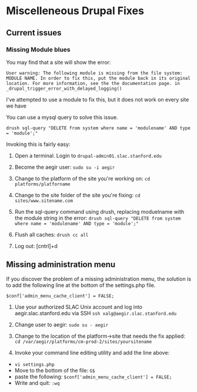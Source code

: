 # Miscelleneous Drupal Fixes

  ## Current issues

  ### Missing Module blues

You may find that a site will show the error:

```
User warning: The following module is missing from the file system: MODULE NAME. In order to fix this, put the module back in its original location. For more information, see the the documentation page. in _drupal_trigger_error_with_delayed_logging()
```
I've attempted to use a module to fix this, but it does not work on every site we have

You can use a mysql query to solve this issue.

`drush sql-query "DELETE from system where name = 'modulename' AND type = 'module';"`

Invoking this is fairly easy:

1. Open a terminal. Login to `drupal-admin01.slac.stanford.edu`

2. Become the aegir user: `sudo su -i aegir`

3. Change to the platform of the site you're working on: `cd platforms/platforname`

4. Change to the site folder of the site you're fixing: `cd sites/www.sitename.com`

5. Run the sql-query command using drush, replacing moduelname with the module string in the error:  `drush sql-query "DELETE from system where name = 'modulename' AND type = 'module';"`

6. Flush all caches: `drush cc all`

7. Log out: [cntrl]+d


## Missing administration menu

If you discover the problem of a missing administration menu, the solution is to add the following line at the bottom of the settings.php file.

`$conf['admin_menu_cache_client'] = FALSE;`

1. Use your authorized SLAC Unix account and log into aegir.slac.stanford.edu via SSH  `ssh xalg@aegir.slac.stanford.edu`

2. Change user to aegir: `sudo su - aegir`

3. Change to the location of the platform->site that needs the fix applied: `cd /var/aegir/platforms/cm-prod-2/sites/yoursitename`

4. Invoke your command line editing utility and add the line above:
  - `vi settings.php`
  - Move to the bottom of the file: `G$`
  - paste the following: `$conf['admin_menu_cache_client'] = FALSE;`
  - Write and quit: `:wq`

